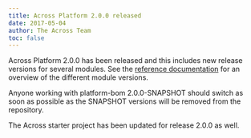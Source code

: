 ```yaml
---
title: Across Platform 2.0.0 released
date: 2017-05-04
author: The Across Team
toc: false
---
```


Across Platform 2.0.0 has been released and this includes new release
versions for several modules. See
the [reference documentation](https://docs.across.dev/across-platform/2.0.0.RELEASE/reference/#_dependency_versions)
for an overview of the different module versions.

Anyone working with platform-bom 2.0.0-SNAPSHOT should switch as soon as
possible as the SNAPSHOT versions will be removed from the repository.

The Across starter project has been updated for release 2.0.0 as well.
